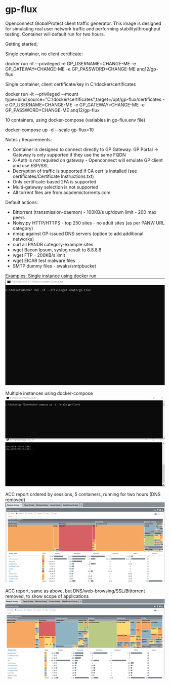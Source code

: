 # gp-flux
Openconnect GlobalProtect client traffic generator. This image is designed for simulating real user network traffic and performing stability/throughput testing. Container will default run for two hours.


Getting started;

Single container, no client certificate:

docker run -it --privileged -e GP_USERNAME=CHANGE-ME -e GP_GATEWAY=CHANGE-ME -e GP_PASSWORD=CHANGE-ME anq12/gp-flux

Single container, client certificate/key in C:\docker\certificates

docker run -it --privileged --mount type=bind,source="C:\docker\certificates",target=/opt/gp-flux/certificates -e GP_USERNAME=CHANGE-ME -e GP_GATEWAY=CHANGE-ME -e GP_PASSWORD=CHANGE-ME anq12/gp-flux

10 containers, using docker-compose (variables in gp-flux.env file)

docker-compose up -d --scale gp-flux=10

Notes / Requirements:
- Container is designed to connect directly to GP Gateway. GP Portal -> Gateway is only supported if they use the same FQDN
- X-Auth is _not_ required on gateway - Openconnect will emulate GP client and use ESP/SSL
- Decryption of traffic is supported if CA cert is installed (see certificates/Certificate Instructions.txt)
- Only certificate-based 2FA is supported
- Multi-gateway selection is not supported
- All torrent files are from academictorrents.com

Default actions:
- Bittorrent (transmission-daemon) - 100KB/s up/down limit - 200 max peers
- Noisy.py HTTP/HTTPS - top 250 sites - no adult sites (as per PANW URL category)
- nmap against GP-issued DNS servers (option to add additional networks)
- curl all PANDB category-example sites
- wget Bacon Ipsum, syslog result to 8.8.8.8
- wget FTP - 200KB/s limit
- wget EICAR test malware files
- SMTP dummy files - swaks/smtpbucket

Examples:
Single instance using docker run
![gp-flux-run](demo/gp-flux-run-example.gif)

Multiple instances using docker-compose
![gp-flux-run](demo/gp-flux-compose-example.gif)

ACC report ordered by sessions, 5 containers, running for two hours (DNS removed)
![gp-flux-run](demo/gp-flux-acc-5clients-2hr.png)

ACC report, same as above, but DNS/web-browsing/SSL/Bittorrent removed, to show scope of applications
![gp-flux-run](demo/gp-flux-acc-5clients-2hrs-minorapps.png)